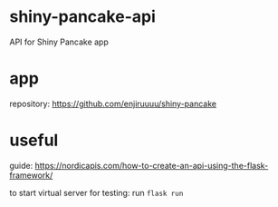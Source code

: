 # shiny-pancake-api
API for Shiny Pancake app

# app
repository: https://github.com/enjiruuuu/shiny-pancake

# useful
guide: https://nordicapis.com/how-to-create-an-api-using-the-flask-framework/

to start virtual server for testing: 
run ``` flask run ```
